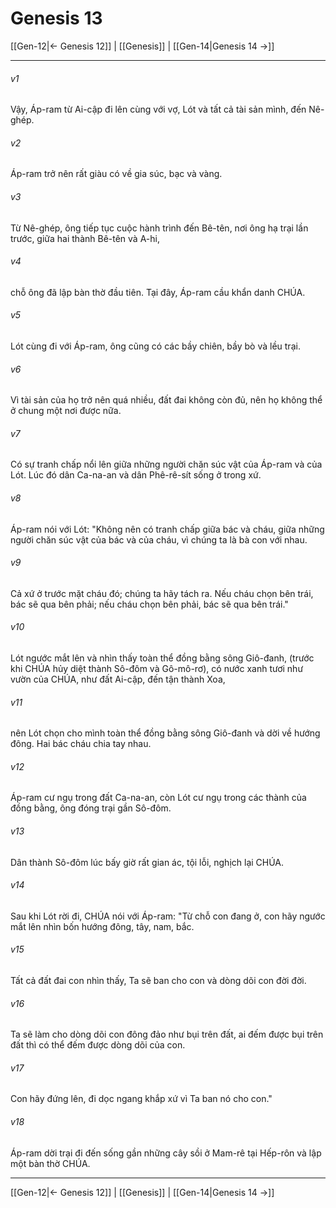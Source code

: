 # Genesis 13

[[Gen-12|← Genesis 12]] | [[Genesis]] | [[Gen-14|Genesis 14 →]]
***



###### v1 
Vậy, Áp-ram từ Ai-cập đi lên cùng với vợ, Lót và tất cả tài sản mình, đến Nê-ghép. 

###### v2 
Áp-ram trở nên rất giàu có về gia súc, bạc và vàng. 

###### v3 
Từ Nê-ghép, ông tiếp tục cuộc hành trình đến Bê-tên, nơi ông hạ trại lần trước, giữa hai thành Bê-tên và A-hi, 

###### v4 
chỗ ông đã lập bàn thờ đầu tiên. Tại đây, Áp-ram cầu khẩn danh CHÚA. 

###### v5 
Lót cùng đi với Áp-ram, ông cũng có các bầy chiên, bầy bò và lều trại. 

###### v6 
Vì tài sản của họ trở nên quá nhiều, đất đai không còn đủ, nên họ không thể ở chung một nơi được nữa. 

###### v7 
Có sự tranh chấp nổi lên giữa những người chăn súc vật của Áp-ram và của Lót. Lúc đó dân Ca-na-an và dân Phê-rê-sít sống ở trong xứ. 

###### v8 
Áp-ram nói với Lót: "Không nên có tranh chấp giữa bác và cháu, giữa những người chăn súc vật của bác và của cháu, vì chúng ta là bà con với nhau. 

###### v9 
Cả xứ ở trước mặt cháu đó; chúng ta hãy tách ra. Nếu cháu chọn bên trái, bác sẽ qua bên phải; nếu cháu chọn bên phải, bác sẽ qua bên trái." 

###### v10 
Lót ngước mắt lên và nhìn thấy toàn thể đồng bằng sông Giô-đanh, (trước khi CHÚA hủy diệt thành Sô-đôm và Gô-mô-rơ), có nước xanh tươi như vườn của CHÚA, như đất Ai-cập, đến tận thành Xoa, 

###### v11 
nên Lót chọn cho mình toàn thể đồng bằng sông Giô-đanh và dời về hướng đông. Hai bác cháu chia tay nhau. 

###### v12 
Áp-ram cư ngụ trong đất Ca-na-an, còn Lót cư ngụ trong các thành của đồng bằng, ông đóng trại gần Sô-đôm. 

###### v13 
Dân thành Sô-đôm lúc bấy giờ rất gian ác, tội lỗi, nghịch lại CHÚA. 

###### v14 
Sau khi Lót rời đi, CHÚA nói với Áp-ram: "Từ chỗ con đang ở, con hãy ngước mắt lên nhìn bốn hướng đông, tây, nam, bắc. 

###### v15 
Tất cả đất đai con nhìn thấy, Ta sẽ ban cho con và dòng dõi con đời đời. 

###### v16 
Ta sẽ làm cho dòng dõi con đông đảo như bụi trên đất, ai đếm được bụi trên đất thì có thể đếm được dòng dõi của con. 

###### v17 
Con hãy đứng lên, đi dọc ngang khắp xứ vì Ta ban nó cho con." 

###### v18 
Áp-ram dời trại đi đến sống gần những cây sồi ở Mam-rê tại Hếp-rôn và lập một bàn thờ CHÚA.

***
[[Gen-12|← Genesis 12]] | [[Genesis]] | [[Gen-14|Genesis 14 →]]
